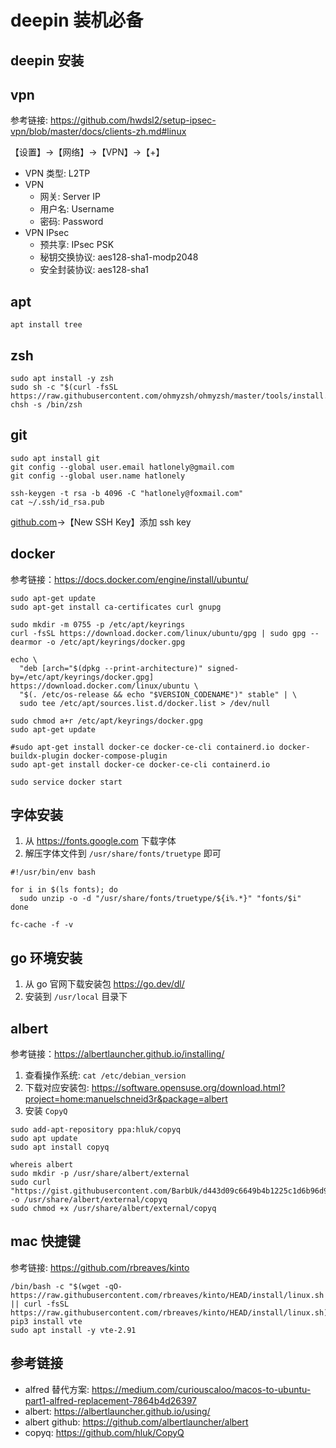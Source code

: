 # deepin 装机必备

## deepin 安装

## vpn

参考链接: <https://github.com/hwdsl2/setup-ipsec-vpn/blob/master/docs/clients-zh.md#linux>

【设置】->【网络】->【VPN】->【+】

- VPN 类型: L2TP
- VPN
  - 网关: Server IP
  - 用户名: Username
  - 密码: Password
- VPN IPsec
  - 预共享: IPsec PSK
  - 秘钥交换协议: aes128-sha1-modp2048
  - 安全封装协议: aes128-sha1

## apt

```shell
apt install tree
```

## zsh

```shell
sudo apt install -y zsh
sudo sh -c "$(curl -fsSL https://raw.githubusercontent.com/ohmyzsh/ohmyzsh/master/tools/install.sh)"
chsh -s /bin/zsh
```

## git

```shell
sudo apt install git
git config --global user.email hatlonely@gmail.com
git config --global user.name hatlonely

ssh-keygen -t rsa -b 4096 -C "hatlonely@foxmail.com"
cat ~/.ssh/id_rsa.pub
```

[github.com](https://github.com/settings/keys)->【New SSH Key】添加 ssh key

## docker

参考链接：<https://docs.docker.com/engine/install/ubuntu/>

```shell
sudo apt-get update
sudo apt-get install ca-certificates curl gnupg
    
sudo mkdir -m 0755 -p /etc/apt/keyrings
curl -fsSL https://download.docker.com/linux/ubuntu/gpg | sudo gpg --dearmor -o /etc/apt/keyrings/docker.gpg

echo \
  "deb [arch="$(dpkg --print-architecture)" signed-by=/etc/apt/keyrings/docker.gpg] https://download.docker.com/linux/ubuntu \
  "$(. /etc/os-release && echo "$VERSION_CODENAME")" stable" | \
  sudo tee /etc/apt/sources.list.d/docker.list > /dev/null

sudo chmod a+r /etc/apt/keyrings/docker.gpg
sudo apt-get update

#sudo apt-get install docker-ce docker-ce-cli containerd.io docker-buildx-plugin docker-compose-plugin
sudo apt-get install docker-ce docker-ce-cli containerd.io

sudo service docker start
```

## 字体安装


1. 从 <https://fonts.google.com> 下载字体
2. 解压字体文件到 `/usr/share/fonts/truetype` 即可

```shell
#!/usr/bin/env bash

for i in $(ls fonts); do
  sudo unzip -o -d "/usr/share/fonts/truetype/${i%.*}" "fonts/$i"
done

fc-cache -f -v
```

## go 环境安装

1. 从 go 官网下载安装包 <https://go.dev/dl/>
2. 安装到 `/usr/local` 目录下
## albert

参考链接：<https://albertlauncher.github.io/installing/>

1. 查看操作系统: `cat /etc/debian_version`
2. 下载对应安装包: <https://software.opensuse.org/download.html?project=home:manuelschneid3r&package=albert>
3. 安装 `CopyQ`

```shell
sudo add-apt-repository ppa:hluk/copyq
sudo apt update
sudo apt install copyq

whereis albert
sudo mkdir -p /usr/share/albert/external
sudo curl "https://gist.githubusercontent.com/BarbUk/d443d09c6649b4b1225c1d6b96d9c7fd/raw/f300b1b88c2088ea0b4f3822b2d2a073e878a380/copyq" -o /usr/share/albert/external/copyq
sudo chmod +x /usr/share/albert/external/copyq
```

## mac 快捷键

参考链接: <https://github.com/rbreaves/kinto>

```shell
/bin/bash -c "$(wget -qO- https://raw.githubusercontent.com/rbreaves/kinto/HEAD/install/linux.sh || curl -fsSL https://raw.githubusercontent.com/rbreaves/kinto/HEAD/install/linux.sh)"
pip3 install vte
sudo apt install -y vte-2.91
```

## 参考链接

- alfred 替代方案: <https://medium.com/curiouscaloo/macos-to-ubuntu-part1-alfred-replacement-7864b4d26397>
- albert: <https://albertlauncher.github.io/using/>
- albert github: <https://github.com/albertlauncher/albert>
- copyq: <https://github.com/hluk/CopyQ>
